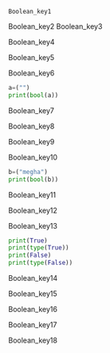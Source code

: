 ```ngMeta
Boolean_key1
```

Boolean_key2
Boolean_key3


Boolean_key4




Boolean_key5


Boolean_key6


```python
a=("")
print(bool(a))
```
Boolean_key7


Boolean_key8


Boolean_key9


Boolean_key10
```python
b=("megha")
print(bool(b))
```
Boolean_key11


Boolean_key12


Boolean_key13
```python
print(True)
print(type(True))
print(False)
print(type(False))
```
Boolean_key14


Boolean_key15


Boolean_key16


Boolean_key17


Boolean_key18
